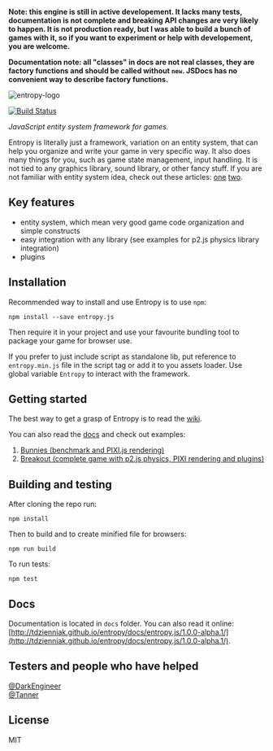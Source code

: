 __Note: this engine is still in active developement. It lacks many tests, documentation is not complete and breaking API changes are very likely to happen. It is not production ready, but I was able to build a bunch of games with it, so if you want to experiment or help with developement, you are welcome.__

__Documentation note: all "classes" in docs are not real classes, they are factory functions and should be called without `new`. JSDocs has no convenient way to describe factory functions.__

![entropy-logo](https://raw.githubusercontent.com/tdzienniak/entropy/master/entropy.png)

[![Build Status](https://travis-ci.org/tdzienniak/entropy.svg?branch=master)](https://travis-ci.org/tdzienniak/entropy)

_JavaScript entity system framework for games._

Entropy is literally just a framework, variation on an entity system, that can help you organize and write your game in very specific way. It also does many things for you, such as game state management, input handling. It is not tied to any graphics library, sound library, or other fancy stuff. If you are not familiar with entity system idea, check out these articles: [one](http://www.gamedev.net/page/resources/_/technical/game-programming/understanding-component-entity-systems-r3013) [two](http://entity-systems.wikidot.com/es-tutorials).

## Key features

- entity system, which mean very good game code organization and simple constructs
- easy integration with any library (see examples for p2.js physics library integration)
- plugins

## Installation

Recommended way to install and use Entropy is to use `npm`:
```
npm install --save entropy.js
```

Then require it in your project and use your favourite bundling tool to package your game for browser use.

If you prefer to just include script as standalone lib, put reference to `entropy.min.js` file in the script tag or add it to you assets loader. Use global variable `Entropy` to interact with the framework.

## Getting started

The best way to get a grasp of Entropy is to read the [wiki](https://github.com/tdzienniak/entropy/wiki).

You can also read the [docs](http://tdzienniak.github.io/entropy/docs/entropy.js/1.0.0-alpha.1/) and check out examples:

1. [Bunnies (benchmark and PIXI.js rendering)](http://tdzienniak.github.io/entropy/example/bunnies/)
2. [Breakout (complete game with p2.js physics, PIXI rendering and plugins)](http://tdzienniak.github.io/entropy/example/breakout/)

## Building and testing

After cloning the repo run:
```
npm install
```

Then to build and to create minified file for browsers:
```
npm run build
```

To run tests:
```
npm test
```

## Docs

Documentation is located in `docs` folder. You can also read it online: [http://tdzienniak.github.io/entropy/docs/entropy.js/1.0.0-alpha.1/](http://tdzienniak.github.io/entropy/docs/entropy.js/1.0.0-alpha.1/).

## Testers and people who have helped

[@DarkEngineer](https://github.com/DarkEngineer)  
[@Tanner](https://github.com/tannernetwork)

## License

MIT
